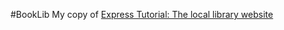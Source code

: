 #BookLib
My copy of [Express Tutorial: The local library website](https://developer.mozilla.org/en-US/docs/Learn/Server-side/Express_Nodejs/Tutorial_local_library_website)
